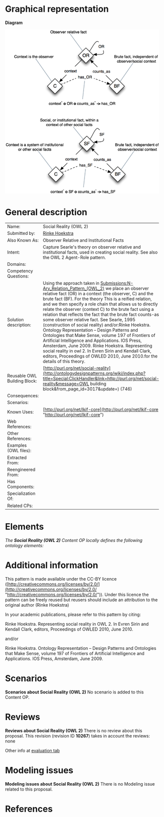 #  Graphical representation


__Diagram__




[![Image:Relative-facts.png](./Relative-facts.png)](../Image/Relative-facts.png.md "Image:Relative-facts.png")




#  General description




|  |  |
| --- | --- |
|  Name: |  Social Reality (OWL 2) |
|  Submitted by: | [Rinke Hoekstra](http://ontologydesignpatterns.org/wiki/index.php?title=User:Rinke_Hoekstra&action=edit&redlink=1 "User:Rinke Hoekstra (not yet written)") |
|  Also Known As: |  Observer Relative and Institutional Facts |
|  Intent: |  Capture Searle's theory on observer relative and institutional facts, used in creating social reality. See also the OWL 2 Agent-Role pattern. |
|  Domains: |  |
|  Competency Questions: |  |
|  Solution description: |  Using the approach taken in [Submissions:N-Ary\_Relation\_Pattern\_(OWL\_2)](Submissions%253AN-Ary_Relation_Pattern_(OWL_2).html "Submissions:N-Ary Relation Pattern (OWL 2)") we place an observer relative fact (OR) in a context (the observer, C) and the brute fact (BF). For the theory This is a reified relation, and we then specify a role chain that allows us to directly relate the observer (context C) to the brute fact using a relation that reflects the fact that the brute fact counts-as some observer relative fact. See Searle, 1995 (construction of social reality) and/or:Rinke Hoekstra. Ontology Representation – Design Patterns and Ontologies that Make Sense, volume 197 of Frontiers of Artificial Intelligence and Applications. IOS Press, Amsterdam, June 2009. Rinke Hoekstra. Representing social reality in owl 2. In Evren Sirin and Kendall Clark, editors, Proceedings of OWLED 2010, June 2010.for the details of this theory. |
|  Reusable OWL Building Block: | [http://purl.org/net/social-reality](http://ontologydesignpatterns.org/wiki/index.php?title=Special:ClickHandler&link=http://purl.org/net/social-reality&message=OWL building block&from_page_id=3017&update=) (746) |
|  Consequences: |  |
|  Scenarios: |  |
|  Known Uses: | [http://purl.org/net/lkif-core](http://purl.org/net/lkif-core "http://purl.org/net/lkif-core") |
|  Web References: |  |
|  Other References: |  |
|  Examples (OWL files): |  |
|  Extracted From: |  |
|  Reengineered From: |  |
|  Has Components: |  |
|  Specialization Of: |  |
|  Related CPs: |  |


  




#  Elements


_The __Social Reality (OWL 2)__ Content OP locally defines the following ontology elements:_



#  Additional information


This pattern is made available under the CC-BY licence ([http://creativecommons.org/licenses/by/2.0/](http://creativecommons.org/licenses/by/2.0/ "http://creativecommons.org/licenses/by/2.0/")). Under this licence the pattern can be freely reused but reusers should include an attribution to the original author (Rinke Hoekstra)


In your academic publications, please refer to this pattern by citing: 


Rinke Hoekstra. Representing social reality in OWL 2. In Evren Sirin and Kendall Clark, editors, Proceedings of OWLED 2010, June 2010.


and/or


Rinke Hoekstra. Ontology Representation – Design Patterns and Ontologies that Make Sense, volume 197 of Frontiers of Artificial Intelligence and Applications. IOS Press, Amsterdam, June 2009.



#  Scenarios



__Scenarios about Social Reality (OWL 2)__
No scenario is added to this Content OP.




#  Reviews



__Reviews about Social Reality (OWL 2)__
There is no review about this proposal.
This revision (revision ID __10267__) takes in account the reviews: none


Other info at [evaluation tab](http://ontologydesignpatterns.org/wiki/index.php?title=Submissions:Social_Reality_%28OWL_2%29&action=evaluation "http://ontologydesignpatterns.org/wiki/index.php?title=Submissions:Social_Reality_%28OWL_2%29&action=evaluation")




  




#  Modeling issues



__Modeling issues about Social Reality (OWL 2)__
There is no Modeling issue related to this proposal.




  




#  References